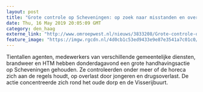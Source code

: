```yaml
---
layout: post
title: "Grote controle op Scheveningen: op zoek naar misstanden en overlast"
date: Thu, 16 May 2019 20:05:09 GMT
category: den_haag
externe_link: "http://www.omroepwest.nl/nieuws/3833208/Grote-controle-op-Scheveningen-op-zoek-naar-misstanden-en-overlast"
feature_image: "https://imgw.rgcdn.nl/4d0cb1c53ed9433e9e87e3541a7c01c0/opener/3833355.jpg"
---
```


Tientallen agenten, medewerkers van verschillende gemeentelijke diensten, brandweer en HTM hebben donderdagavond een grote handhavingsactie op Scheveningen gehouden. Ze controleerden onder meer of de horeca zich aan de regels houdt, op overlast door jongeren en drugsoverlast. De actie concentreerde zich rond het oude dorp en de Visserijbuurt.
